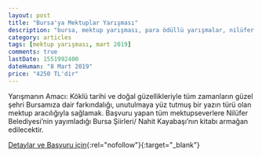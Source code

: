 ```yaml
---
layout: post
title: "Bursa'ya Mektuplar Yarışması"
description: "bursa, mektup yarışması, para ödüllü yarışmalar, nilüfer belediyesi"
category: articles
tags: [mektup yarışması, mart 2019]
comments: true
lastDate: 1551992400
dateHuman: "8 Mart 2019"
price: "4250 TL'dir"
---
```


Yarışmanın Amacı: Köklü tarihi ve doğal güzellikleriyle tüm zamanların güzel şehri Bursamıza dair farkındalığı, unutulmaya yüz tutmuş bir yazın türü olan mektup aracılığıyla sağlamak.
Başvuru yapan tüm mektupseverlere Nilüfer Belediyesi’nin yayımladığı Bursa Şiirleri/ Nahit Kayabaşı’nın kitabı armağan edilecektir.

[Detaylar ve Başvuru için](https://www.guncel-egitim.org/bursaya-mektuplar-yarismasi/?utm_source=edebiyatyarismalari.com&utm_medium=affiliate&utm_campaign=cpc){:rel="nofollow"}{:target="_blank"}